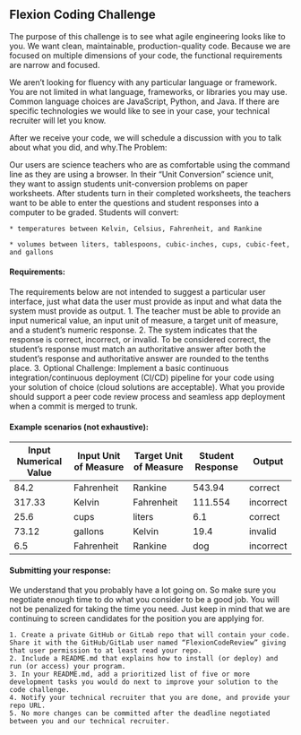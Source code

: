 
## Flexion Coding Challenge

The purpose of this challenge is to see what agile engineering looks like to you. We want clean, maintainable, production-quality code. Because we are focused on multiple dimensions of your code, the functional requirements are narrow and focused.

We aren’t looking for fluency with any particular language or framework. You are not limited in what language, frameworks, or libraries you may use. Common language choices are JavaScript, Python, and Java. If there are specific technologies we would like to see in your case, your technical recruiter will let you know.

After we receive your code, we will schedule a discussion with you to talk about what you did, and why.The Problem: 

Our users are science teachers who are as comfortable using the command line as they are using a browser. In their “Unit Conversion” science unit, they want to assign students unit-conversion problems on paper worksheets. After students turn in their completed worksheets, the teachers want to be able to enter the questions and student responses into a computer to be graded. Students will convert:

	* temperatures between Kelvin, Celsius, Fahrenheit, and Rankine
    
	* volumes between liters, tablespoons, cubic-inches, cups, cubic-feet, and gallons

#### Requirements:

The requirements below are not intended to suggest a particular user interface, just what data the user must provide as input and what data the system must provide as output.
	1. The teacher must be able to provide an input numerical value, an input unit of measure, a target unit of measure, and a student’s numeric response.
	2. The system indicates that the response is correct, incorrect, or invalid. To be considered correct, the student’s response must match an authoritative answer after both the student’s response and authoritative answer are rounded to the tenths place. 
	3. Optional Challenge: Implement a basic continuous integration/continuous deployment (CI/CD) pipeline for your code using your solution of choice (cloud solutions are acceptable). What you provide should support a peer code review process and seamless app deployment when a commit is merged to trunk.


#### Example scenarios (not exhaustive):

| Input Numerical Value | Input Unit of Measure | Target Unit of Measure | Student Response | Output  |
| --------------------- | --------------------- | ---------------------- | ---------------- | ------- |
| 84.2                  | Fahrenheit            | Rankine                | 543.94           | correct |
| 317.33 | Kelvin | Fahrenheit | 111.554 | incorrect |
| 25.6 | cups | liters | 6.1 | correct |
| 73.12 | gallons | Kelvin | 19.4 | invalid |
| 6.5 | Fahrenheit | Rankine | dog | incorrect | 136.1 | dog | Celsius | 45.32 | invalid |

#### Submitting your response:

We understand that you probably have a lot going on. So make sure you negotiate enough time to do what you consider to be a good job. You will not be penalized for taking the time you need. Just keep in mind that we are continuing to screen candidates for the position you are applying for.

	1. Create a private GitHub or GitLab repo that will contain your code. Share it with the GitHub/GitLab user named “FlexionCodeReview” giving that user permission to at least read your repo.
	2. Include a README.md that explains how to install (or deploy) and run (or access) your program.
	3. In your README.md, add a prioritized list of five or more development tasks you would do next to improve your solution to the code challenge.
	4. Notify your technical recruiter that you are done, and provide your repo URL.
	5. No more changes can be committed after the deadline negotiated between you and our technical recruiter.

